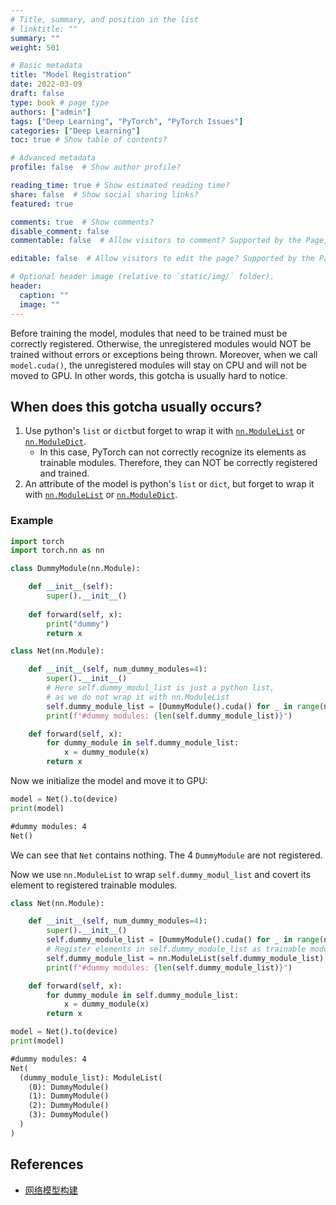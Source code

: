 ```yaml
---
# Title, summary, and position in the list
# linktitle: ""
summary: ""
weight: 501

# Basic metadata
title: "Model Registration"
date: 2022-03-09
draft: false
type: book # page type
authors: ["admin"]
tags: ["Deep Learning", "PyTorch", "PyTorch Issues"]
categories: ["Deep Learning"]
toc: true # Show table of contents?

# Advanced metadata
profile: false  # Show author profile?

reading_time: true # Show estimated reading time?
share: false  # Show social sharing links?
featured: true

comments: true  # Show comments?
disable_comment: false
commentable: false  # Allow visitors to comment? Supported by the Page, Post, and Docs content types.

editable: false  # Allow visitors to edit the page? Supported by the Page, Post, and Docs content types.

# Optional header image (relative to `static/img/` folder).
header:
  caption: ""
  image: ""
---
```


Before training the model, modules that need to be trained must be correctly registered. Otherwise, the unregistered modules would NOT be trained without errors or exceptions being thrown. Moreover, when we call `model.cuda()`, the unregistered modules will stay on CPU and will not be moved to GPU. In other words, this gotcha is usually hard to notice.

## When does this gotcha usually occurs?

1. Use python's `list` or  `dict`but forget to wrap it with [`nn.ModuleList`](https://pytorch.org/docs/stable/generated/torch.nn.ModuleList.html) or [`nn.ModuleDict`](https://pytorch.org/docs/stable/generated/torch.nn.ModuleDict.html).
   - In this case, PyTorch can not correctly recognize its elements as trainable modules. Therefore, they can NOT be correctly registered and trained.
2. An attribute of the model is python's `list` or  `dict`, but forget to wrap it with [`nn.ModuleList`](https://pytorch.org/docs/stable/generated/torch.nn.ModuleList.html) or [`nn.ModuleDict`](https://pytorch.org/docs/stable/generated/torch.nn.ModuleDict.html).

### Example

```python
import torch
import torch.nn as nn

class DummyModule(nn.Module):

    def __init__(self):
        super().__init__()
    
    def forward(self, x):
        print("dummy")
        return x
```

```python
class Net(nn.Module):

    def __init__(self, num_dummy_modules=4):
        super().__init__()
        # Here self.dummy_modul_list is just a python list, 
        # as we do not wrap it with nn.ModuleList
        self.dummy_module_list = [DummyModule().cuda() for _ in range(num_dummy_modules)]
        print(f"#dummy modules: {len(self.dummy_module_list)}")

    def forward(self, x):
        for dummy_module in self.dummy_module_list:
            x = dummy_module(x)
        return x
```

Now we initialize the model and move it to GPU:

```python
model = Net().to(device)
print(model)
```

```txt
#dummy modules: 4
Net()
```

We can see that `Net` contains nothing. The 4 `DummyModule` are not registered.

Now we use `nn.ModuleList` to wrap `self.dummy_modul_list` and covert its element to registered trainable modules.

```python
class Net(nn.Module):

    def __init__(self, num_dummy_modules=4):
        super().__init__()
        self.dummy_module_list = [DummyModule().cuda() for _ in range(num_dummy_modules)]
        # Register elements in self.dummy_module_list as trainable modules
        self.dummy_module_list = nn.ModuleList(self.dummy_module_list)
        print(f"#dummy modules: {len(self.dummy_module_list)}")

    def forward(self, x):
        for dummy_module in self.dummy_module_list:
            x = dummy_module(x)
        return x
```

```python
model = Net().to(device)
print(model)
```

```txt
#dummy modules: 4
Net(
  (dummy_module_list): ModuleList(
    (0): DummyModule()
    (1): DummyModule()
    (2): DummyModule()
    (3): DummyModule()
  )
)
```



## References

- [网络模型构建](https://hellojialee.github.io/2020/05/28/Pytorch%E5%AE%9E%E7%94%A8%E6%8C%87%E5%8D%97/)

